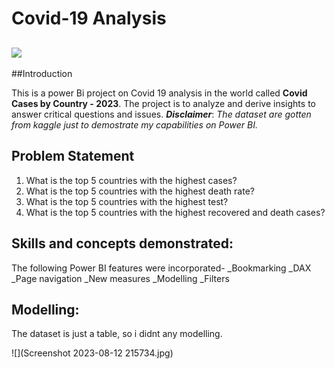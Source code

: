 # Covid-19 Analysis

![](3d-covid-coronavirus_17005-736.avif)
---
##Introduction

This is a power Bi project on Covid 19 analysis in the world called **Covid Cases by Country - 2023**. The project is to analyze and derive insights to answer critical questions and issues.
**_Disclaimer_**: _The dataset are gotten from kaggle just to demostrate my capabilities on Power BI._

## Problem Statement
1. What is the top 5 countries with the highest cases?
2. What is the top 5 countries with the highest death rate?
3. What is the top 5 countries with the highest test?
4. What is the top 5 countries with the highest recovered and death cases?

## Skills and concepts demonstrated:

The following Power BI features were incorporated-
_Bookmarking
_DAX
_Page navigation
_New measures
_Modelling
_Filters

## Modelling:
The dataset is just a table, so i didnt any modelling.

![](Screenshot 2023-08-12 215734.jpg)

